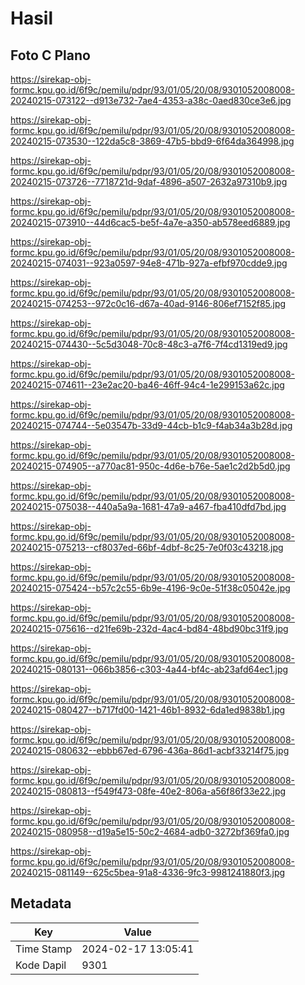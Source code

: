 # Hasil

## Foto C Plano

https://sirekap-obj-formc.kpu.go.id/6f9c/pemilu/pdpr/93/01/05/20/08/9301052008008-20240215-073122--d913e732-7ae4-4353-a38c-0aed830ce3e6.jpg

https://sirekap-obj-formc.kpu.go.id/6f9c/pemilu/pdpr/93/01/05/20/08/9301052008008-20240215-073530--122da5c8-3869-47b5-bbd9-6f64da364998.jpg

https://sirekap-obj-formc.kpu.go.id/6f9c/pemilu/pdpr/93/01/05/20/08/9301052008008-20240215-073726--7718721d-9daf-4896-a507-2632a97310b9.jpg

https://sirekap-obj-formc.kpu.go.id/6f9c/pemilu/pdpr/93/01/05/20/08/9301052008008-20240215-073910--44d6cac5-be5f-4a7e-a350-ab578eed6889.jpg

https://sirekap-obj-formc.kpu.go.id/6f9c/pemilu/pdpr/93/01/05/20/08/9301052008008-20240215-074031--923a0597-94e8-471b-927a-efbf970cdde9.jpg

https://sirekap-obj-formc.kpu.go.id/6f9c/pemilu/pdpr/93/01/05/20/08/9301052008008-20240215-074253--972c0c16-d67a-40ad-9146-806ef7152f85.jpg

https://sirekap-obj-formc.kpu.go.id/6f9c/pemilu/pdpr/93/01/05/20/08/9301052008008-20240215-074430--5c5d3048-70c8-48c3-a7f6-7f4cd1319ed9.jpg

https://sirekap-obj-formc.kpu.go.id/6f9c/pemilu/pdpr/93/01/05/20/08/9301052008008-20240215-074611--23e2ac20-ba46-46ff-94c4-1e299153a62c.jpg

https://sirekap-obj-formc.kpu.go.id/6f9c/pemilu/pdpr/93/01/05/20/08/9301052008008-20240215-074744--5e03547b-33d9-44cb-b1c9-f4ab34a3b28d.jpg

https://sirekap-obj-formc.kpu.go.id/6f9c/pemilu/pdpr/93/01/05/20/08/9301052008008-20240215-074905--a770ac81-950c-4d6e-b76e-5ae1c2d2b5d0.jpg

https://sirekap-obj-formc.kpu.go.id/6f9c/pemilu/pdpr/93/01/05/20/08/9301052008008-20240215-075038--440a5a9a-1681-47a9-a467-fba410dfd7bd.jpg

https://sirekap-obj-formc.kpu.go.id/6f9c/pemilu/pdpr/93/01/05/20/08/9301052008008-20240215-075213--cf8037ed-66bf-4dbf-8c25-7e0f03c43218.jpg

https://sirekap-obj-formc.kpu.go.id/6f9c/pemilu/pdpr/93/01/05/20/08/9301052008008-20240215-075424--b57c2c55-6b9e-4196-9c0e-51f38c05042e.jpg

https://sirekap-obj-formc.kpu.go.id/6f9c/pemilu/pdpr/93/01/05/20/08/9301052008008-20240215-075616--d21fe69b-232d-4ac4-bd84-48bd90bc31f9.jpg

https://sirekap-obj-formc.kpu.go.id/6f9c/pemilu/pdpr/93/01/05/20/08/9301052008008-20240215-080131--066b3856-c303-4a44-bf4c-ab23afd64ec1.jpg

https://sirekap-obj-formc.kpu.go.id/6f9c/pemilu/pdpr/93/01/05/20/08/9301052008008-20240215-080427--b717fd00-1421-46b1-8932-6da1ed9838b1.jpg

https://sirekap-obj-formc.kpu.go.id/6f9c/pemilu/pdpr/93/01/05/20/08/9301052008008-20240215-080632--ebbb67ed-6796-436a-86d1-acbf33214f75.jpg

https://sirekap-obj-formc.kpu.go.id/6f9c/pemilu/pdpr/93/01/05/20/08/9301052008008-20240215-080813--f549f473-08fe-40e2-806a-a56f86f33e22.jpg

https://sirekap-obj-formc.kpu.go.id/6f9c/pemilu/pdpr/93/01/05/20/08/9301052008008-20240215-080958--d19a5e15-50c2-4684-adb0-3272bf369fa0.jpg

https://sirekap-obj-formc.kpu.go.id/6f9c/pemilu/pdpr/93/01/05/20/08/9301052008008-20240215-081149--625c5bea-91a8-4336-9fc3-9981241880f3.jpg


## Metadata

| Key        | Value               |
| ---------- | ------------------- |
| Time Stamp | 2024-02-17 13:05:41 |
| Kode Dapil | 9301                |




